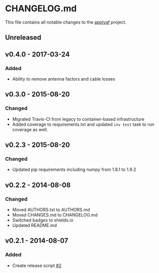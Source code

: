 # CHANGELOG.md
This file contains all notable changes to the [applyaf][] project.

## Unreleased

## v0.4.0 - 2017-03-24

### Added
- Ability to remove antenna factors and cable losses


## v0.3.0 - 2015-08-20

### Changed
- Migrated Travis-CI from legacy to container-based
  infrastructure
- Added coverage to requirements.txt and updated `inv test` task to
  run coverage as well.

## v0.2.3 - 2015-08-20

### Changed
- Updated pip requirements including numpy from 1.8.1 to 1.9.2

## v0.2.2 - 2014-08-08

### Changed
- Moved AUTHORS.txt to AUTHORS.md
- Moved CHANGES.md to CHANGELOG.md
- Switched badges to shields.io
- Updated README.md


## v0.2.1 - 2014-08-07

### Added
- Create release script [#2][]


[#1]: https://github.com/questrail/applyaf/issues/1
[#2]: https://github.com/questrail/applyaf/issues/2
[applyaf]: https://github.com/questrail/applyaf
